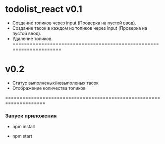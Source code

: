 # todolist_react v0.1

* Создание топиков через input (Проверка на пустой ввод).
* Создание тасок в каждом из топиков через input (Проверка на пустой ввод).
* Удаление топиков.
====================================================================

# v0.2 

* Статус выполненых/невыполеных тасок
* Отображение количества топиков

====================================================================
### Запуск приложения

* npm install

* npm start
